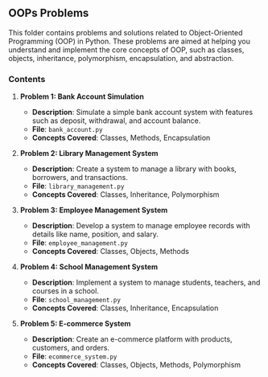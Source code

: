 ## OOPs Problems

This folder contains problems and solutions related to Object-Oriented Programming (OOP) in Python. These problems are aimed at helping you understand and implement the core concepts of OOP, such as classes, objects, inheritance, polymorphism, encapsulation, and abstraction.

### Contents

1. **Problem 1: Bank Account Simulation**
   - **Description**: Simulate a simple bank account system with features such as deposit, withdrawal, and account balance.
   - **File**: `bank_account.py`
   - **Concepts Covered**: Classes, Methods, Encapsulation

2. **Problem 2: Library Management System**
   - **Description**: Create a system to manage a library with books, borrowers, and transactions.
   - **File**: `library_management.py`
   - **Concepts Covered**: Classes, Inheritance, Polymorphism

3. **Problem 3: Employee Management System**
   - **Description**: Develop a system to manage employee records with details like name, position, and salary.
   - **File**: `employee_management.py`
   - **Concepts Covered**: Classes, Objects, Methods

4. **Problem 4: School Management System**
   - **Description**: Implement a system to manage students, teachers, and courses in a school.
   - **File**: `school_management.py`
   - **Concepts Covered**: Classes, Inheritance, Encapsulation

5. **Problem 5: E-commerce System**
   - **Description**: Create an e-commerce platform with products, customers, and orders.
   - **File**: `ecommerce_system.py`
   - **Concepts Covered**: Classes, Objects, Methods, Polymorphism

